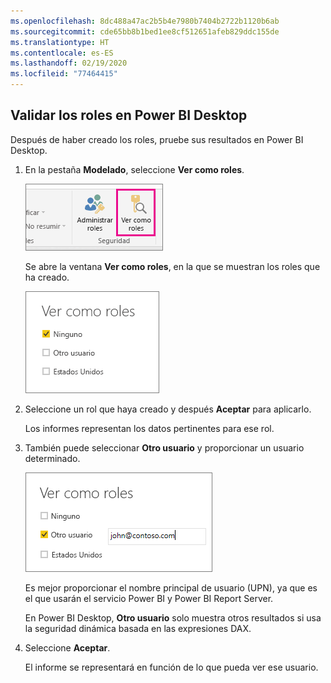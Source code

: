 ```yaml
---
ms.openlocfilehash: 8dc488a47ac2b5b4e7980b7404b2722b1120b6ab
ms.sourcegitcommit: cde65bb8b1bed1ee8cf512651afeb829ddc155de
ms.translationtype: HT
ms.contentlocale: es-ES
ms.lasthandoff: 02/19/2020
ms.locfileid: "77464415"
---
```

## <a name="validate-the-roles-within-power-bi-desktop"></a>Validar los roles en Power BI Desktop
Después de haber creado los roles, pruebe sus resultados en Power BI Desktop.

1. En la pestaña **Modelado**, seleccione **Ver como roles**. 

    ![Selección de Ver como roles](./media/rls-desktop-view-as-roles/powerbi-desktop-rls-view-as-roles.png)

    Se abre la ventana **Ver como roles**, en la que se muestran los roles que ha creado.

    ![Ventana Ver como roles](./media/rls-desktop-view-as-roles/powerbi-desktop-rls-view-as-roles-dialog.png)

3. Seleccione un rol que haya creado y después **Aceptar** para aplicarlo. 

   Los informes representan los datos pertinentes para ese rol.

4. También puede seleccionar **Otro usuario** y proporcionar un usuario determinado. 

    ![Selección de otro usuario](./media/rls-desktop-view-as-roles/powerbi-desktop-rls-other-user.png)

   Es mejor proporcionar el nombre principal de usuario (UPN), ya que es el que usarán el servicio Power BI y Power BI Report Server.

   En Power BI Desktop, **Otro usuario** solo muestra otros resultados si usa la seguridad dinámica basada en las expresiones DAX. 

5. Seleccione **Aceptar**. 

   El informe se representará en función de lo que pueda ver ese usuario.



